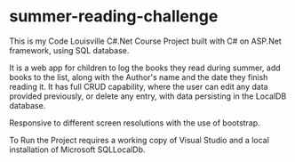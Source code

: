 # summer-reading-challenge
This is my Code Louisville C#.Net Course Project built with C# on ASP.Net framework, using SQL database.

It is a web app for children to log the books they read during summer, add books to the list, along with the Author's name and the date they finish reading it. It has full CRUD capability, where the user can edit any data provided previously, or delete any entry, with data persisting in the LocalDB database. 

Responsive to different screen resolutions with the use of bootstrap.

To Run the Project requires a working copy of Visual Studio and a local installation of Microsoft SQLLocalDb. 
